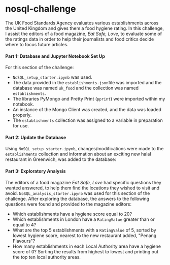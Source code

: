 # nosql-challenge
The UK Food Standards Agency evaluates various establishments across the United Kingdom and gives them a food hygiene rating. In this challenge, I assist the editors of a food magazine, _Eat Safe, Love_, to evaluate some of the ratings data in order to help their journalists and food critics decide where to focus future articles.
#### Part 1: Database and Jupyter Notebook Set Up
For this section of the challenge:
 - `NoSQL_setup_starter.ipynb` was used. 
 - The data provided in the `establishments.json`file was imported and the database was named  `uk_food`  and the collection was named `establishments`.
 - The libraries PyMongo and Pretty Print (`pprint`) were imported within my notebook.  
 - An instance of the Mongo Client was created, and the data was loaded properly.
 - The `establishments`  collection was assigned to a variable in preparation for use.
#### Part 2: Update the Database

Using  `NoSQL_setup_starter.ipynb`, changes/modifications were made to the `establishments` collection and information about an exciting new halal restaurant in Greenwich, was added to the database:

#### Part 3: Exploratory Analysis

The editors of a food magazine _Eat Safe, Love_ had specific questions they wanted answered, to help them find the locations they wished to visit and avoid.
 `NoSQL_analysis_starter.ipynb` was used for this section of the challenge. After exploring the database, the answers to the following questions were found and provided to the magazine editors:
  -  Which establishments have a hygiene score equal to 20?
  -  Which establishments in London have a  `RatingValue`  greater than or equal to 4?
   - What are the top 5 establishments with a  `RatingValue`  of 5, sorted by lowest hygiene score, nearest to the new restaurant added, "Penang Flavours"?
   - How many establishments in each Local Authority area have a hygiene score of 0? Sorting the results from highest to lowest and printing out the top ten local authority areas.
